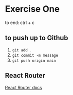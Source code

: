 # Exercise One

to end: ctrl + c

## to push up to Github
1. `git add .`
2. `git commit -m message`
3. `git push origin main`

## React Router

[React Router docs](https://reactrouter.com/web/guides/quick-start)
